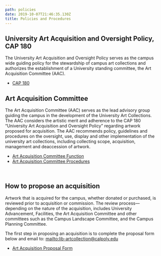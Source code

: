 ```yaml
---
path: policies
date: 2019-10-07T21:46:35.130Z
title: Policies and Procedures
---
```

## University Art Acquisition and Oversight Policy, CAP 180

The University Art Acquisition and Oversight Policy serves as the campus wide guiding policy for the stewardship of campus art collections and authorizes the establishment of a University standing committee, the Art Acquisition Committee (AAC).

* <a href='/assets/cap-180-university-art-acquisition-policy_final-approved-2018-07-18.pdf' target="_blank">CAP 180</a>

## Art Acquisition Committee

The Art Acquisition Committee (AAC) serves as the lead advisory group guiding the campus in the development of the University Art Collections. The AAC considers the artistic merit and adherence to the CAP 180 “University Art Acquisition and Oversight Policy” regarding artwork proposed for acquisition. The AAC recommends policy, guidelines and procedures on the oversight, use, display and other implementation of the university art collections, including collecting scope, acquisition, management and deaccession of artwork.

* <a href='/assets/AAC_Function_final_2015.pdf' target="_blank">Art Acquisition Committee Function</a>
* <a href='/assets/AAC_Procedures__Revise_June2019.pdf' target="_blank">Art Acquisition Committee Procedures</a>

<br>

## How to propose an acquisition

Artwork that is acquired for the campus, whether donated or purchased, is reviewed prior to acquisition or commission.  The review process—depending on the nature of the acquisition, includes University Advancement, Facilities, the Art Acquisition Committee and other committees such as the Campus Landscape Committee, and the Campus Planning Committee.

The first step in proposing an acquisition is to complete the proposal form below and email to: <mailto:lib-artcollection@calpoly.edu>

* <a href='/assets/ArtAcquisitionProposalForm.pdf' target="_blank">Art Acquisition Proposal Form</a>
